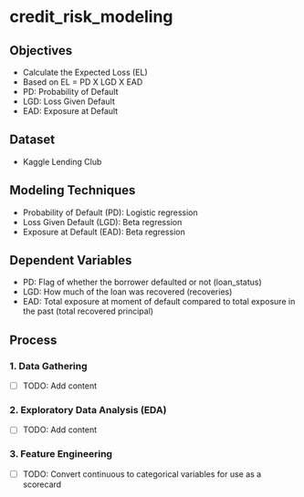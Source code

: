 # credit_risk_modeling

## Objectives

- Calculate the Expected Loss (EL) 
- Based on EL = PD X LGD X EAD 
- PD: Probability of Default
- LGD: Loss Given Default
- EAD: Exposure at Default 

## Dataset

- Kaggle Lending Club 

## Modeling Techniques

- Probability of Default (PD): Logistic regression
- Loss Given Default (LGD): Beta regression
- Exposure at Default (EAD): Beta regression

## Dependent Variables

- PD: Flag of whether the borrower defaulted or not (loan_status)
- LGD: How much of the loan was recovered (recoveries)
- EAD: Total exposure at moment of default compared to total exposure in the past (total recovered principal)

## Process

### 1. Data Gathering

- [ ] TODO: Add content

### 2. Exploratory Data Analysis (EDA)

- [ ] TODO: Add content

### 3. Feature Engineering

- [ ] TODO: Convert continuous to categorical variables for use as a scorecard
